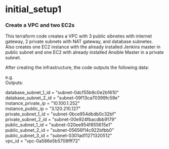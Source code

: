 # initial_setup1
### Create a VPC and two EC2s
This terraform code creates a VPC with 3 public sibnetes with internet gateway, 2 private subnets with NAT gateway, and database subnetes.\
Also creates one EC2 instance with the already installed Jenkins master in public subnet and one EC2 with already installed Ansible Master in a private subnet.

After creating the infrastructure, the code outputs the following data:

e.g.\
Outputs:

database_subnet_1_id = "subnet-0dcf55b9c0e2b1610"\
database_subnet_2_id = "subnet-09f13ca70399fc59e"\
instance_private_ip = "10.100.1.252"\
instance_public_ip = "3.120.210.127"\
private_subnet_1_id = "subnet-0bce954dbdb0c32bf"\
private_subnet_2_id = "subnet-00e924fbacdbb9179"\
public_subnet_1_id = "subnet-020ee954f855615e1"\
public_subnet_2_id = "subnet-05656f14c922bfbb0"\
public_subnet_3_id = "subnet-0301ad11271320512"\
vpc_id = "vpc-0a586e5b5708fff72"
